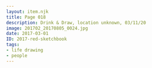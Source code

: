 ```yaml
---
layout: item.njk
title: Page 018
description: Drink & Draw, location unknown, 03/11/20
image: 201702_20170805_0024.jpg
date: 2017-03-01
ID: 2017-red-sketchbook
tags:  
- life drawing 
- people
---
```

